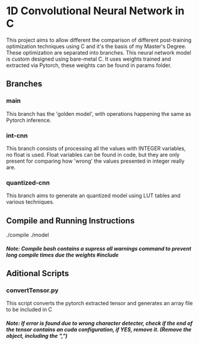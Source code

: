 # 1D Convolutional Neural Network in C

This project aims to allow different the comparison of different post-training optimization techniques using C and it's the basis of my Master's Degree. These optimization are separated into branches.
This neural network model is custom designed using bare-metal C. It uses weights trained and extracted via Pytorch, these weights can be found in params folder.

## Branches

### main
This branch has the 'golden model', with operations happening the same as Pytorch inference.

### int-cnn
This branch consists of processing all the values with INTEGER variables, no float is used.
Float variables can be found in code, but they are only present for comparing how 'wrong' the values presented in integer really are.

### quantized-cnn
This branch aims to generate an quantized model using LUT tables and various techniques.


## Compile and Running Instructions
./compile
./model

##### Note: Compile bash contains a supress all warnings command to prevent long compile times due the weights #include



## Aditional Scripts

### convertTensor.py
This script converts the pytorch extracted tensor and generates an array file to be included in C
##### Note: If error is found due to wrong character detecter, check if the end of the tensor contains an cuda configuration, if YES, remove it. (Remove the object, including the ",")
